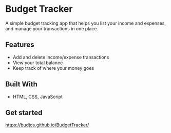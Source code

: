 #  Budget Tracker

A simple budget tracking app that helps you list your income and expenses, and manage your transactions in one place.

##  Features

- Add and delete income/expense transactions
- View your total balance
- Keep track of where your money goes

##  Built With

- HTML, CSS, JavaScript  

##  Get started

 https://budjos.github.io/BudgetTracker/

